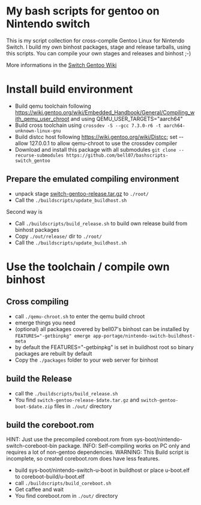 # My bash scripts for gentoo on Nintendo switch
This is my script collection for cross-complle Gentoo Linux for Nintendo Switch. I build my own binhost packages, stage and release tarballs, using this scripts. You can compile your own stages and releases and binhost ;-)

More informations in the [Switch Gentoo Wiki](https://github.com/bell07/bashscripts-switch_gentoo/wiki)

# Install build environment
- Build qemu toolchain following https://wiki.gentoo.org/wiki/Embedded_Handbook/General/Compiling_with_qemu_user_chroot and using QEMU_USER_TARGETS="aarch64"
- Build cross toolchain using `crossdev -S --gcc 7.3.0-r6 -t aarch64-unknown-linux-gnu`
- Build distcc host following https://wiki.gentoo.org/wiki/Distcc; set --allow 127.0.0.1 to allow qemu-chroot to use the crossdev compiler
- Download and install this package with all submodules
  `git clone --recurse-submodules https://github.com/bell07/bashscripts-switch_gentoo`

## Prepare the emulated compiling environment
- unpack stage [switch-gentoo-release.tar.gz](https://bell.7u.org/pub/gentoo-switch/) to `./root/`
- Call the `./buildscripts/update_buildhost.sh`

Second way is
- Call `./buildscripts/build_release.sh`  to build own release build from binhost packages
- Copy `./out/release/` dir to `./root/`
- Call the `./buildscripts/update_buildhost.sh`

# Use the toolchain / compile own binhost
## Cross compiling
- call `./qemu-chroot.sh` to enter the qemu build chroot
- emerge things you need
- (optional) all packages covered by bell07's binhost can be installed by `FEATURES="-getbinpkg" emerge app-portage/nintendo-switch-buildhost-meta`
- by default the FEATURES="-getbinpkg" is set in buildhost root so binary packages are rebuilt by default
- Copy the `./packages` folder to your web server for binhost

## build the Release
- call the `./buildscripts/build_release.sh`
- You find `switch-gentoo-release-$date.tar.gz` and `switch-gentoo-boot-$date.zip` files in `./out/` directory

## build the coreboot.rom
HINT: Just use the precompiled coreboot.rom from sys-boot/nintendo-switch-coreboot-bin package.
INFO: Self-compiling works on PC only and requires a lot of non-gentoo dependencies.
WARNING: This Build script is incomplete, so created coreboot.rom does have less features.

- build sys-boot/nintendo-switch-u-boot in buildhost or place u-boot.elf to coreboot-build/u-boot.elf
- call `./buildscripts/build_coreboot.sh`
- Get caffee and wait
- You find coreboot.rom in `./out/` directory
